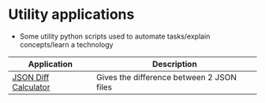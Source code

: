 
# Utility applications

- Some utility python scripts used to automate tasks/explain concepts/learn a technology

|  Application                                           | Description                               |                         
|--------------------------------------------------------|-------------------------------------------|
| [JSON Diff Calculator](json-diff/README.md) | Gives the difference between 2 JSON files |
